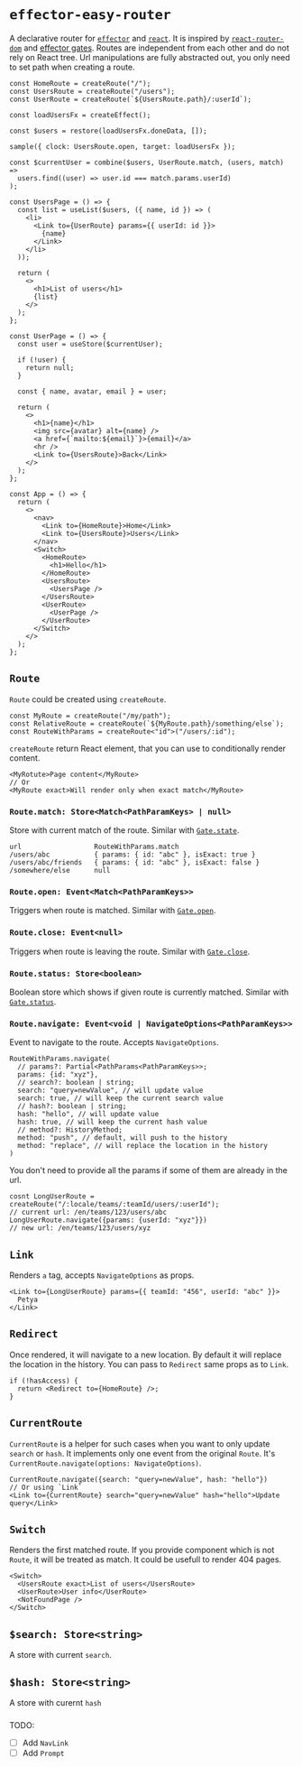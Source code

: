 # `effector-easy-router`

A declarative router for [`effector`](https://effector.dev/) and [`react`](https://reactjs.org/). It is inspired by [`react-router-dom`](https://reactrouter.com/web) and [effector gates](https://effector.dev/docs/api/effector-react/gate). Routes are independent from each other and do not rely on React tree. Url manipulations are fully abstracted out, you only need to set path when creating a route.

```tsx
const HomeRoute = createRoute("/");
const UsersRoute = createRoute("/users");
const UserRoute = createRoute(`${UsersRoute.path}/:userId`);

const loadUsersFx = createEffect();

const $users = restore(loadUsersFx.doneData, []);

sample({ clock: UsersRoute.open, target: loadUsersFx });

const $currentUser = combine($users, UserRoute.match, (users, match) =>
  users.find((user) => user.id === match.params.userId)
);

const UsersPage = () => {
  const list = useList($users, ({ name, id }) => (
    <li>
      <Link to={UserRoute} params={{ userId: id }}>
        {name}
      </Link>
    </li>
  ));

  return (
    <>
      <h1>List of users</h1>
      {list}
    </>
  );
};

const UserPage = () => {
  const user = useStore($currentUser);

  if (!user) {
    return null;
  }

  const { name, avatar, email } = user;

  return (
    <>
      <h1>{name}</h1>
      <img src={avatar} alt={name} />
      <a href={`mailto:${email}`}>{email}</a>
      <hr />
      <Link to={UsersRoute}>Back</Link>
    </>
  );
};

const App = () => {
  return (
    <>
      <nav>
        <Link to={HomeRoute}>Home</Link>
        <Link to={UsersRoute}>Users</Link>
      </nav>
      <Switch>
        <HomeRoute>
          <h1>Hello</h1>
        </HomeRoute>
        <UsersRoute>
          <UsersPage />
        </UsersRoute>
        <UserRoute>
          <UserPage />
        </UserRoute>
      </Switch>
    </>
  );
};
```

## `Route`

`Route` could be created using `createRoute`.

```tsx
const MyRoute = createRoute("/my/path");
const RelativeRoute = createRoute(`${MyRoute.path}/something/else`);
const RouteWithParams = createRoute<"id">("/users/:id");
```

`createRoute` return React element, that you can use to conditionally render content.

```tsx
<MyRotute>Page content</MyRoute>
// Or
<MyRoute exact>Will render only when exact match</MyRoute>
```

### `Route.match: Store<Match<PathParamKeys> | null>`

Store with current match of the route. Similar with [`Gate.state`](https://effector.dev/docs/api/effector-react/gate#state).

```
url                  RouteWithParams.match
/users/abc           { params: { id: "abc" }, isExact: true }
/users/abc/friends   { params: { id: "abc" }, isExact: false }
/somewhere/else      null
```

### `Route.open: Event<Match<PathParamKeys>>`

Triggers when route is matched. Similar with [`Gate.open`](https://effector.dev/docs/api/effector-react/gate#open).

### `Route.close: Event<null>`

Triggers when route is leaving the route. Similar with [`Gate.close`](https://effector.dev/docs/api/effector-react/gate#close).

### `Route.status: Store<boolean>`

Boolean store which shows if given route is currently matched. Similar with [`Gate.status`](https://effector.dev/docs/api/effector-react/gate#status).

### `Route.navigate: Event<void | NavigateOptions<PathParamKeys>>`

Event to navigate to the route. Accepts `NavigateOptions`.

```tsx
RouteWithParams.navigate(
  // params?: Partial<PathParams<PathParamKeys>>;
  params: {id: "xyz"},
  // search?: boolean | string;
  search: "query=newValue", // will update value
  search: true, // will keep the current search value
  // hash?: boolean | string;
  hash: "hello", // will update value
  hash: true, // will keep the current hash value
  // method?: HistoryMethod;
  method: "push", // default, will push to the history
  method: "replace", // will replace the location in the history
)
```

You don't need to provide all the params if some of them are already in the url.

```tsx
cosnt LongUserRoute = createRoute("/:locale/teams/:teamId/users/:userId");
// current url: /en/teams/123/users/abc
LongUserRoute.navigate({params: {userId: "xyz"}})
// new url: /en/teams/123/users/xyz
```

## `Link`

Renders `a` tag, accepts `NavigateOptions` as props.

```tsx
<Link to={LongUserRoute} params={{ teamId: "456", userId: "abc" }}>
  Petya
</Link>
```

## `Redirect`

Once rendered, it will navigate to a new location. By default it will replace the location in the history. You can pass to `Redirect` same props as to `Link`.

```tsx
if (!hasAccess) {
  return <Redirect to={HomeRoute} />;
}
```

## `CurrentRoute`

`CurrentRoute` is a helper for such cases when you want to only update `search` or `hash`. It implements only one event from the original `Route`. It's `CurrentRoute.navigate(options: NavigateOptions)`.

```tsx
CurrentRoute.navigate({search: "query=newValue", hash: "hello"})
// Or using `Link`
<Link to={CurrentRoute} search="query=newValue" hash="hello">Update query</Link>
```

## `Switch`

Renders the first matched route. If you provide component which is not `Route`, it will be treated as match. It could be usefull to render 404 pages.

```tsx
<Switch>
  <UsersRoute exact>List of users</UsersRoute>
  <UserRoute>User info</UserRoute>
  <NotFoundPage />
</Switch>
```

## `$search: Store<string>`

A store with current `search`.

## `$hash: Store<string>`

A store with curernt `hash`

###

TODO:

- [ ] Add `NavLink`
- [ ] Add `Prompt`

